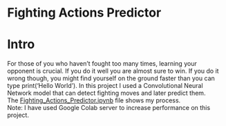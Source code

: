 # Fighting Actions Predictor


# Intro
For those of you who haven’t fought too many times, learning your opponent is crucial. If you do it well you are almost sure to win. 
If you do it wrong though, you might find yourself on the ground faster than you can type print(‘Hello World’).
In this project I used a Convolutional Neural Network model that can detect fighting moves and later predict them.  
The [Fighting_Actions_Predictor.ipynb](Fighting_Actions_Predictor.ipynb) file shows my process.   
Note: I have used Google Colab server to increase performance on this project.
